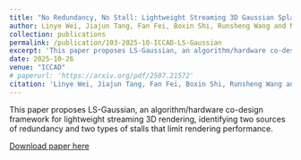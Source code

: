 ```yaml
---
title: "No Redundancy, No Stall: Lightweight Streaming 3D Gaussian Splatting for Real-time Rendering"
author: Linye Wei, Jiajun Tang, Fan Fei, Boxin Shi, Runsheng Wang and Meng Li
collection: publications
permalink: /publication/103-2025-10-ICCAD-LS-Gaussian
excerpt: 'This paper proposes LS-Gaussian, an algorithm/hardware co-design framework for lightweight streaming 3D rendering, identifying two sources of redundancy and two types of stalls that limit rendering performance.'
date: 2025-10-26
venue: "ICCAD"
# paperurl: 'https://arxiv.org/pdf/2507.21572'
citation: 'Linye Wei, Jiajun Tang, Fan Fei, Boxin Shi, Runsheng Wang and Meng Li. &quot;No Redundancy, No Stall: Lightweight Streaming 3D Gaussian Splatting for Real-time Rendering.&quot; <i>ICCAD</i>, 2025.'
---
```

This paper proposes LS-Gaussian, an algorithm/hardware co-design framework for lightweight streaming 3D rendering, identifying two sources of redundancy and two types of stalls that limit rendering performance.

[Download paper here](https://arxiv.org/pdf/2507.21572)